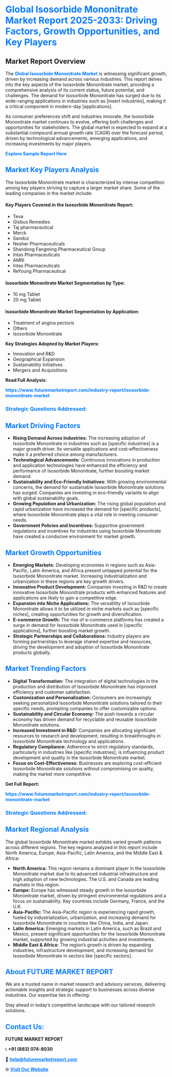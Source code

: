 <h1 style="color: #007BFF;">Global Isosorbide Mononitrate Market Report 2025-2033: Driving Factors, Growth Opportunities, and Key Players</h1>

<section id="overview">
<h2>Market Report Overview</h2>
<p>The <a href="https://www.futuremarketreport.com/industry-report/isosorbide-mononitrate-market" style="color: #007BFF; text-decoration: none;"><strong>Global Isosorbide Mononitrate Market</strong></a> is witnessing significant growth, driven by increasing demand across various industries. This report delves into the key aspects of the Isosorbide Mononitrate market, providing a comprehensive analysis of its current status, future potential, and challenges. The demand for Isosorbide Mononitrate has surged due to its wide-ranging applications in industries such as [insert industries], making it a critical component in modern-day [applications].</p>
<p>As consumer preferences shift and industries innovate, the Isosorbide Mononitrate market continues to evolve, offering both challenges and opportunities for stakeholders. The global market is expected to expand at a substantial compound annual growth rate (CAGR) over the forecast period, driven by technological advancements, emerging applications, and increasing investments by major players.</p>
</section>

<section id="overview">
<p><a href="https://www.futuremarketreport.com/request-sample/reportId=125464" style="color: #007BFF; text-decoration: none;"><strong>Explore Sample Report Here</strong></a></p>
</section>

<section id="key-players">
<h2 style="color: #007BFF;">Market Key Players Analysis</h2>
<p>The Isosorbide Mononitrate market is characterized by intense competition among key players striving to capture a larger market share. Some of the leading companies in the market include:</p>
<h4>Key Players Covered in the Isosorbide Mononitrate Report:</h4>
<ul><li>Teva</li><li>Globus Remedies</li><li>Taj pharmaceutical</li><li>Merck</li><li>Sandoz</li><li>Nesher Pharmaceuticals</li><li>Shandong Fangming Pharmaceutical Group</li><li>Intas Pharmaceuticals</li><li>AMRI</li><li>Intas Pharmaceuticals</li><li>ReYoung Pharmaceutical</li></ul>
<h4>Isosorbide Mononitrate Market Segmentation by Type:</h4>
<ul><li>10 mg Tablet</li><li>20 mg Tablet</li></ul>

<h4>Isosorbide Mononitrate Market Segmentation by Application:</h4>
<ul><li>Treatment of angina pectoris</li><li>Others</li><li>Isosorbide Mononitrate</li></ul>
<p><strong>Key Strategies Adopted by Market Players:</strong></p>
<ul>
<li>Innovation and R&D</li>
<li>Geographical Expansion</li>
<li>Sustainability Initiatives</li>
<li>Mergers and Acquisitions</li>
</ul>
</section>

<section>
<p><strong>Read Full Analysis: </strong></p><a href="https://www.futuremarketreport.com/industry-report/isosorbide-mononitrate-market" style="color: #007BFF; text-decoration: none;"><strong>https://www.futuremarketreport.com/industry-report/isosorbide-mononitrate-market</strong></a>
<h3 style="color: #007BFF;">Strategic Questions Addressed:</h3>
</section>

<section id="driving-factors">
<h2 style="color: #007BFF;">Market Driving Factors</h2>
<ul>
<li><strong>Rising Demand Across Industries:</strong> The increasing adoption of Isosorbide Mononitrate in industries such as [specific industries] is a major growth driver. Its versatile applications and cost-effectiveness make it a preferred choice among manufacturers.</li>
<li><strong>Technological Advancements:</strong> Continuous innovations in production and application technologies have enhanced the efficiency and performance of Isosorbide Mononitrate, further boosting market demand.</li>
<li><strong>Sustainability and Eco-Friendly Initiatives:</strong> With growing environmental concerns, the demand for sustainable Isosorbide Mononitrate solutions has surged. Companies are investing in eco-friendly variants to align with global sustainability goals.</li>
<li><strong>Growing Population and Urbanization:</strong> The rising global population and rapid urbanization have increased the demand for [specific products], where Isosorbide Mononitrate plays a vital role in meeting consumer needs.</li>
<li><strong>Government Policies and Incentives:</strong> Supportive government regulations and incentives for industries using Isosorbide Mononitrate have created a conducive environment for market growth.</li>
</ul>
</section>

<section id="growth-opportunities">
<h2 style="color: #007BFF;">Market Growth Opportunities</h2>
<ul>
<li><strong>Emerging Markets:</strong> Developing economies in regions such as Asia-Pacific, Latin America, and Africa present untapped potential for the Isosorbide Mononitrate market. Increasing industrialization and urbanization in these regions are key growth drivers.</li>
<li><strong>Innovative Product Development:</strong> Companies investing in R&D to create innovative Isosorbide Mononitrate products with enhanced features and applications are likely to gain a competitive edge.</li>
<li><strong>Expansion into Niche Applications:</strong> The versatility of Isosorbide Mononitrate allows it to be utilized in niche markets such as [specific niches], creating opportunities for growth and diversification.</li>
<li><strong>E-commerce Growth:</strong> The rise of e-commerce platforms has created a surge in demand for Isosorbide Mononitrate used in [specific applications], further boosting market growth.</li>
<li><strong>Strategic Partnerships and Collaborations:</strong> Industry players are forming partnerships to leverage shared expertise and resources, driving the development and adoption of Isosorbide Mononitrate products globally.</li>
</ul>
</section>

<section id="trending-factors">
<h2 style="color: #007BFF;">Market Trending Factors</h2>
<ul>
<li><strong>Digital Transformation:</strong> The integration of digital technologies in the production and distribution of Isosorbide Mononitrate has improved efficiency and customer satisfaction.</li>
<li><strong>Customization and Personalization:</strong> Consumers are increasingly seeking personalized Isosorbide Mononitrate solutions tailored to their specific needs, prompting companies to offer customizable options.</li>
<li><strong>Sustainability and Circular Economy:</strong> The push towards a circular economy has driven demand for recyclable and reusable Isosorbide Mononitrate solutions.</li>
<li><strong>Increased Investment in R&D:</strong> Companies are allocating significant resources to research and development, resulting in breakthroughs in Isosorbide Mononitrate technology and applications.</li>
<li><strong>Regulatory Compliance:</strong> Adherence to strict regulatory standards, particularly in industries like [specific industries], is influencing product development and quality in the Isosorbide Mononitrate market.</li>
<li><strong>Focus on Cost-Effectiveness:</strong> Businesses are exploring cost-efficient Isosorbide Mononitrate solutions without compromising on quality, making the market more competitive.</li>
</ul>
</section>

<section>
<p><strong>Get Full Report: </strong></p><a href="https://www.futuremarketreport.com/industry-report/isosorbide-mononitrate-market" style="color: #007BFF; text-decoration: none;"><strong>https://www.futuremarketreport.com/industry-report/isosorbide-mononitrate-market</strong></a>
<h3 style="color: #007BFF;">Strategic Questions Addressed:</h3>
</section>


<section id="regional-analysis">
<h2 style="color: #007BFF;">Market Regional Analysis</h2>
<p>The global Isosorbide Mononitrate market exhibits varied growth patterns across different regions. The key regions analyzed in this report include North America, Europe, Asia-Pacific, Latin America, and the Middle East & Africa:</p>
<ul>
<li><strong>North America:</strong> This region remains a dominant player in the Isosorbide Mononitrate market due to its advanced industrial infrastructure and high adoption of new technologies. The U.S. and Canada are leading markets in this region.</li>
<li><strong>Europe:</strong> Europe has witnessed steady growth in the Isosorbide Mononitrate market, driven by stringent environmental regulations and a focus on sustainability. Key countries include Germany, France, and the U.K.</li>
<li><strong>Asia-Pacific:</strong> The Asia-Pacific region is experiencing rapid growth, fueled by industrialization, urbanization, and increasing demand for Isosorbide Mononitrate in countries like China, India, and Japan.</li>
<li><strong>Latin America:</strong> Emerging markets in Latin America, such as Brazil and Mexico, present significant opportunities for the Isosorbide Mononitrate market, supported by growing industrial activities and investments.</li>
<li><strong>Middle East & Africa:</strong> The region’s growth is driven by expanding industries, infrastructure development, and increasing demand for Isosorbide Mononitrate in sectors like [specific sectors].</li>
</ul>
</section>

<footer>
<h2 style="color: #007BFF;">About FUTURE MARKET REPORT</h2>
<p>We are a trusted name in market research and advisory services, delivering actionable insights and strategic support to businesses across diverse industries. Our expertise lies in offering:</p>

<p>Stay ahead in today’s competitive landscape with our tailored research solutions.</p>

<h2 style="color: #007BFF;">Contact Us:</h2>
<p><strong>FUTURE MARKET REPORT</strong></p>
<p>📞 <strong>+91 (883) 074-8030</strong></p>
<p>📧 <strong><a href="mailto:help@futuremarketreport.com" style="color: #007BFF;">help@futuremarketreport.com</a></strong></p>
<p>🌐 <strong><a href="https://www.futuremarketreport.com/" style="color: #007BFF;">Visit Our Website</a></strong></p>
</footer>